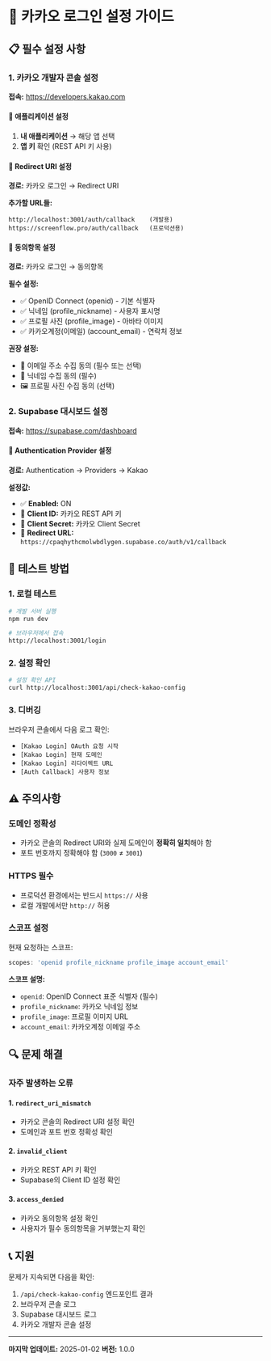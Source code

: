# 🔐 카카오 로그인 설정 가이드

## 📋 필수 설정 사항

### 1. 카카오 개발자 콘솔 설정

**접속:** https://developers.kakao.com

#### 📱 애플리케이션 설정
1. **내 애플리케이션** → 해당 앱 선택
2. **앱 키** 확인 (REST API 키 사용)

#### 🔗 Redirect URI 설정
**경로:** 카카오 로그인 → Redirect URI

**추가할 URL들:**
```
http://localhost:3001/auth/callback    (개발용)
https://screenflow.pro/auth/callback   (프로덕션용)
```

#### 🔐 동의항목 설정
**경로:** 카카오 로그인 → 동의항목

**필수 설정:**
- ✅ OpenID Connect (openid) - 기본 식별자
- ✅ 닉네임 (profile_nickname) - 사용자 표시명
- ✅ 프로필 사진 (profile_image) - 아바타 이미지
- ✅ 카카오계정(이메일) (account_email) - 연락처 정보

**권장 설정:**
- 📧 이메일 주소 수집 동의 (필수 또는 선택)
- 👤 닉네임 수집 동의 (필수)
- 🖼️ 프로필 사진 수집 동의 (선택)

### 2. Supabase 대시보드 설정

**접속:** https://supabase.com/dashboard

#### 🔧 Authentication Provider 설정
**경로:** Authentication → Providers → Kakao

**설정값:**
- ✅ **Enabled:** ON
- 📝 **Client ID:** 카카오 REST API 키
- 🔑 **Client Secret:** 카카오 Client Secret
- 🔗 **Redirect URL:** `https://cpaqhythcmolwbdlygen.supabase.co/auth/v1/callback`

## 🧪 테스트 방법

### 1. 로컬 테스트
```bash
# 개발 서버 실행
npm run dev

# 브라우저에서 접속
http://localhost:3001/login
```

### 2. 설정 확인
```bash
# 설정 확인 API
curl http://localhost:3001/api/check-kakao-config
```

### 3. 디버깅
브라우저 콘솔에서 다음 로그 확인:
- `[Kakao Login] OAuth 요청 시작`
- `[Kakao Login] 현재 도메인`
- `[Kakao Login] 리다이렉트 URL`
- `[Auth Callback] 사용자 정보`

## ⚠️ 주의사항

### 도메인 정확성
- 카카오 콘솔의 Redirect URI와 실제 도메인이 **정확히 일치**해야 함
- 포트 번호까지 정확해야 함 (`3000` ≠ `3001`)

### HTTPS 필수
- 프로덕션 환경에서는 반드시 `https://` 사용
- 로컬 개발에서만 `http://` 허용

### 스코프 설정
현재 요청하는 스코프:
```javascript
scopes: 'openid profile_nickname profile_image account_email'
```

**스코프 설명:**
- `openid`: OpenID Connect 표준 식별자 (필수)
- `profile_nickname`: 카카오 닉네임 정보
- `profile_image`: 프로필 이미지 URL
- `account_email`: 카카오계정 이메일 주소

## 🔍 문제 해결

### 자주 발생하는 오류

#### 1. `redirect_uri_mismatch`
- 카카오 콘솔의 Redirect URI 설정 확인
- 도메인과 포트 번호 정확성 확인

#### 2. `invalid_client`
- 카카오 REST API 키 확인
- Supabase의 Client ID 설정 확인

#### 3. `access_denied`
- 카카오 동의항목 설정 확인
- 사용자가 필수 동의항목을 거부했는지 확인

## 📞 지원

문제가 지속되면 다음을 확인:
1. `/api/check-kakao-config` 엔드포인트 결과
2. 브라우저 콘솔 로그
3. Supabase 대시보드 로그
4. 카카오 개발자 콘솔 설정

---

**마지막 업데이트:** 2025-01-02
**버전:** 1.0.0
